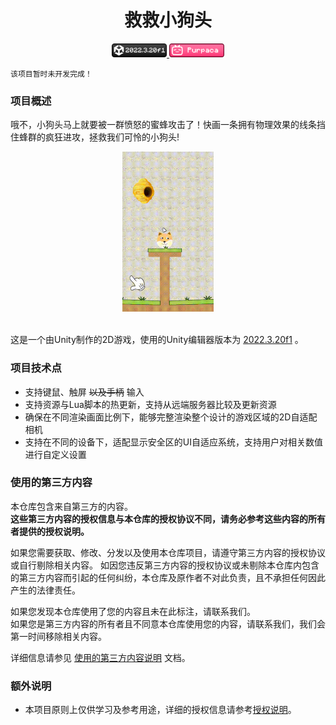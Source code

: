 <div align="center">

# 救救小狗头

<a href="https://unity.com/releases/editor/whats-new/2022.3.20#notes">
<img src="./docs/images/badge_unity.png" alt="unity_version_2022.3.20f1" height=22 />
</a>
<a href="https://space.bilibili.com/3546697445673471">
<img src="./docs/images/badge_btv.png" alt="bilibili_purpaca" height=22 />
</a>

</div>

`该项目暂时未开发完成！`

### 项目概述
哦不，小狗头马上就要被一群愤怒的蜜蜂攻击了！快画一条拥有物理效果的线条挡住蜂群的疯狂进攻，拯救我们可怜的小狗头! 

<div align="center">

<img src="./docs/images/readme_game-sample.gif" alt="game_sample" height=256 />

<br/>
<br/>

</div>

这是一个由Unity制作的2D游戏，使用的Unity编辑器版本为 [2022.3.20f1](https://unity.com/releases/editor/whats-new/2022.3.20#notes) 。

### 项目技术点
- 支持键鼠、触屏 ~~以及手柄~~ 输入
- 支持资源与Lua脚本的热更新，支持从远端服务器比较及更新资源
- 确保在不同渲染画面比例下，能够完整渲染整个设计的游戏区域的2D自适配相机
- 支持在不同的设备下，适配显示安全区的UI自适应系统，支持用户对相关数值进行自定义设置

### 使用的第三方内容
本仓库包含来自第三方的内容。  
**这些第三方内容的授权信息与本仓库的授权协议不同，请务必参考这些内容的所有者提供的授权说明。**  

如果您需要获取、修改、分发以及使用本仓库项目，请遵守第三方内容的授权协议或自行剔除相关内容。
如因您违反第三方内容的授权协议或未剔除本仓库内包含的第三方内容而引起的任何纠纷，本仓库及原作者不对此负责，且不承担任何因此产生的法律责任。
  
如果您发现本仓库使用了您的内容且未在此标注，请联系我们。  
如果您是第三方内容的所有者且不同意本仓库使用您的内容，请联系我们，我们会第一时间移除相关内容。  
  
详细信息请参见 [使用的第三方内容说明](Third-Party.md) 文档。 

### 额外说明
- 本项目原则上仅供学习及参考用途，详细的授权信息请参考[授权说明](LICENSE.md)。
